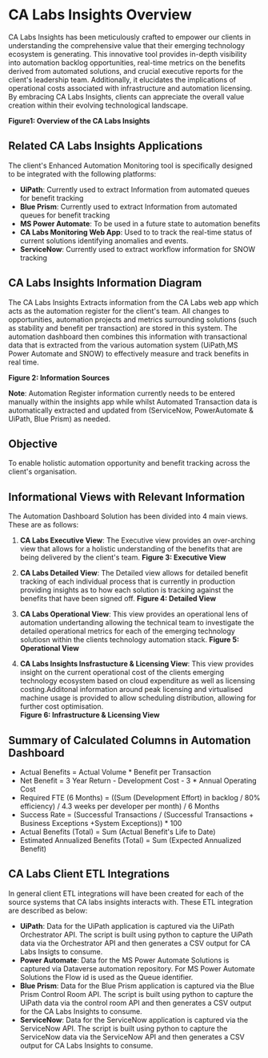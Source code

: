 # CA Labs Insights Overview

CA Labs Insights has been meticulously crafted to empower our clients in understanding the comprehensive value that their emerging technology ecosystem is generating. This innovative tool provides in-depth visibility into automation backlog opportunities, real-time metrics on the benefits derived from automated solutions, and crucial executive reports for the client's leadership team. Additionally, it elucidates the implications of operational costs associated with infrastructure and automation licensing. By embracing CA Labs Insights, clients can appreciate the overall value creation within their evolving technological landscape.

**Figure1: Overview of the CA Labs Insights**

## Related CA Labs Insights Applications

The client's Enhanced Automation Monitoring tool is specifically designed to be integrated with the following platforms:

- **UiPath**: Currently used to extract Information from automated queues for benefit tracking
- **Blue Prism**: Currently used to extract Information from automated queues for benefit tracking
- **MS Power Automate**: To be used in a future state to automation benefits
- **CA Labs Monitoring Web App**: Used to to track the real-time status of current solutions identifying anomalies and events.
- **ServiceNow**: Currently used to extract workflow information for SNOW tracking

## CA Labs Insights Information Diagram

The CA Labs Insights Extracts information from the CA Labs web app which acts as the automation register for the client's team. All changes to opportunities, automation projects and metrics surrounding solutions (such as stability and benefit per transaction) are stored in this system. The automation dashboard then combines this information with transactional data that is extracted from the various automation system (UiPath,MS Power Automate and SNOW) to effectively measure and track benefits in real time.

**Figure 2: Information Sources**

 **Note**: Automation Register information currently needs to be entered manually within the insights app while whilst Automated Transaction data is automatically extracted and updated from (ServiceNow, PowerAutomate & UiPath, Blue Prism) as needed.

## Objective

To enable holistic automation opportunity and benefit tracking across the client's organisation.

## Informational Views with Relevant Information

The Automation Dashboard Solution has been divided into 4 main views. These are as follows:

1. **CA Labs Executive View**: The Executive view provides an over-arching view that allows for a holistic understanding of the benefits that are being delivered by the client's team.
**Figure 3: Executive View**

2. **CA Labs Detailed View**: The Detailed view allows for detailed benefit tracking of each individual process that is currently in production providing insights as to how each solution is tracking against the benefits that have been signed off.
**Figure 4: Detailed View**

3. **CA Labs Operational View**: This view provides an operational lens of automation undertanding allowing the technical team to investigate the detailed operational metrics for each of the emerging technology solutiosn within the clients technology automation stack.
**Figure 5: Operational View**

4. **CA Labs Insights Insfrastucture & Licensing View**: This view provides insight on the current operational cost of the clients emerging technology ecosystem based on cloud expenditure as well as licensing costing.Additonal information around peak licensing and virtualised machine usage is provided to allow scheduling distribution, allowing for further cost optimisation.  
**Figure 6: Infrastructure & Licensing View**

## Summary of Calculated Columns in Automation Dashboard

- Actual Benefits = Actual Volume * Benefit per Transaction
- Net Benefit = 3 Year Return - Development Cost - 3 * Annual Operating Cost
- Required FTE (6 Months) = ((Sum (Development Effort) in backlog / 80% efficiency) / 4.3 weeks per developer per month) / 6 Months
- Success Rate = (Successful Transactions / (Successful Transactions + Business Exceptions +System Exceptions)) * 100
- Actual Benefits (Total) = Sum (Actual Benefit's Life to Date)
- Estimated Annualized Benefits (Total)  = Sum (Expected Annualized Benefit)

## CA Labs Client ETL Integrations

In general client ETL integrations will have been created for each of the source systems that CA labs insights interacts with. These ETL integration are described as below:

- **UiPath**: Data for the UiPath application is captured via the UiPath Orchestrator API. The script is built using python to capture the UiPath data via the Orchestrator API and then generates a CSV output for CA Labs Insigts to consume. 
- **Power Automate**: Data for the MS Power Automate Solutions is captured via Dataverse automation repository. For MS Power Automate Solutions the Flow id is used as the Queue identifier.
- **Blue Prism**: Data for the Blue Prism application is captured via the Blue Prism Control Room API. The script is built using python to capture the UiPath data via the control room API and then generates a CSV output for the CA Labs Insights to consume. 
- **ServiceNow**: Data for the ServiceNow application is captured via the ServiceNow API. The script is built using python to capture the ServiceNow data via the ServiceNow API and then generates a CSV output for CA Labs Insights to consume. 

